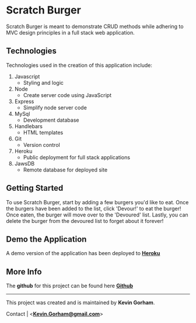 # Scratch Burger

Scratch Burger is meant to demonstrate CRUD methods while adhering to MVC design principles in a full stack web application. 

## Technologies 

Technologies used in the creation of this application include: 

1. Javascript
    * Styling and logic
2. Node
    * Create server code using JavaScript
3. Express
    * Simplify node server code
4. MySql
    * Development database
5. Handlebars
    * HTML templates
6. Git
    * Version control 
7. Heroku
    * Public deployment for full stack applications
8. JawsDB
    * Remote database for deployed site

## Getting Started

To use Scratch Burger, start by adding a few burgers you'd like to eat. Once the burgers have been added to the list, click 'Devour!' to eat the burger! Once eaten, the burger will move over to the 'Devoured' list. Lastly, you can delete the burger from the devoured list to forget about it forever! 

## Demo the Application 

A demo version of the application has been deployed to [**Heroku**](https://scratch-burger.herokuapp.com)
## More Info

The **github** for this project can be found here [**Github**](https://github.com/KGorham05/Scratch-Burger)
___
This project was created and is maintained by **Kevin Gorham**.  

Contact | <**Kevin.Gorham@gmail.com**>

